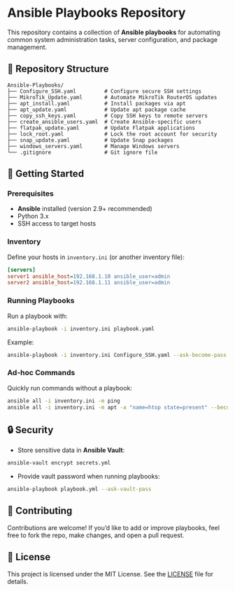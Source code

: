 # Ansible Playbooks Repository

This repository contains a collection of **Ansible playbooks** for automating common system administration tasks, server configuration, and package management.

## 📂 Repository Structure

```
Ansible-Playbooks/
├── Configure_SSH.yaml         # Configure secure SSH settings
├── MikroTik_Update.yaml       # Automate MikroTik RouterOS updates
├── apt_install.yaml           # Install packages via apt
├── apt_update.yaml            # Update apt package cache
├── copy_ssh_keys.yaml         # Copy SSH keys to remote servers
├── create_ansible_users.yaml  # Create Ansible-specific users
├── flatpak_update.yaml        # Update Flatpak applications
├── lock_root.yaml             # Lock the root account for security
├── snap_update.yaml           # Update Snap packages
├── windows_servers.yaml       # Manage Windows servers
└── .gitignore                 # Git ignore file
```

## 🚀 Getting Started

### Prerequisites
- **Ansible** installed (version 2.9+ recommended)
- Python 3.x
- SSH access to target hosts

### Inventory
Define your hosts in `inventory.ini` (or another inventory file):

```ini
[servers]
server1 ansible_host=192.168.1.10 ansible_user=admin
server2 ansible_host=192.168.1.11 ansible_user=admin
```

### Running Playbooks

Run a playbook with:
```bash
ansible-playbook -i inventory.ini playbook.yaml
```

Example:
```bash
ansible-playbook -i inventory.ini Configure_SSH.yaml --ask-become-pass
```

### Ad-hoc Commands
Quickly run commands without a playbook:
```bash
ansible all -i inventory.ini -m ping
ansible all -i inventory.ini -m apt -a "name=htop state=present" --become
```

## 🔒 Security
- Store sensitive data in **Ansible Vault**:
```bash
ansible-vault encrypt secrets.yml
```
- Provide vault password when running playbooks:
```bash
ansible-playbook playbook.yml --ask-vault-pass
```

## 🤝 Contributing
Contributions are welcome! If you’d like to add or improve playbooks, feel free to fork the repo, make changes, and open a pull request.

## 📜 License
This project is licensed under the MIT License. See the [LICENSE](LICENSE) file for details.
